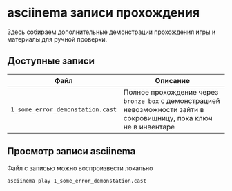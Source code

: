 # asciinema записи прохождения

Здесь собираем дополнительные демонстрации прохождения игры и материалы для
ручной проверки.

## Доступные записи

| Файл | Описание |
| ---- | -------- |
| `1_some_error_demonstation.cast` | Полное прохождение через `bronze box` с демонстрацией невозможности зайти в сокровищницу, пока ключ не в инвентаре|

## Просмотр записи asciinema

Файл с записью можно воспроизвести локально
```sh
asciinema play 1_some_error_demonstation.cast
```